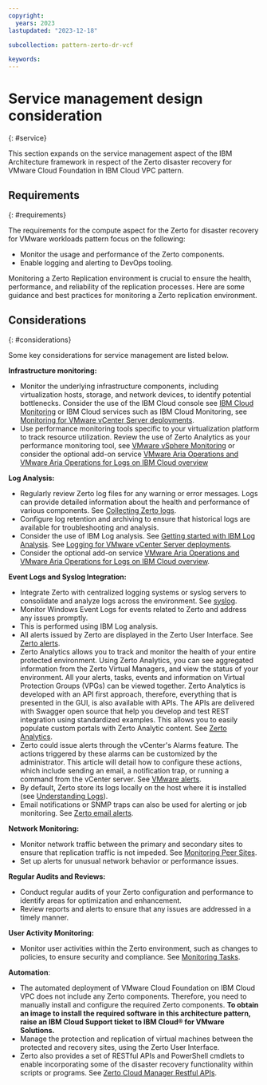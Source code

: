 ```yaml
---
copyright:
  years: 2023
lastupdated: "2023-12-18"

subcollection: pattern-zerto-dr-vcf

keywords:
---
```

# Service management design consideration
{: #service}

This section expands on the service management aspect of the IBM Architecture framework in respect of the Zerto disaster recovery for VMware Cloud Foundation in IBM Cloud VPC pattern.

## Requirements
{: #requirements}

The requirements for the compute aspect for the Zerto for disaster recovery for VMware workloads pattern focus on the following:

- Monitor the usage and performance of the Zerto components.
- Enable logging and alerting to DevOps tooling.

Monitoring a Zerto Replication environment is crucial to ensure the health, performance, and reliability of the replication processes. Here are some guidance and best practices for monitoring a Zerto replication environment.

## Considerations
{: #considerations}

Some key considerations for service management are listed below.

**Infrastructure monitoring:**

- Monitor the underlying infrastructure components, including virtualization hosts, storage, and network devices, to identify potential bottlenecks. Consider the use of the IBM Cloud console see [IBM Cloud Monitoring](https://test.cloud.ibm.com/docs/cloud-infrastructure?topic=cloud-infrastructure-monitoring-iaas) or IBM Cloud services such as IBM Cloud Monitoring, see [Monitoring for VMware vCenter Server deployments](https://test.cloud.ibm.com/docs/monitoring?topic=monitoring-vmware-vcenter).
- Use performance monitoring tools specific to your virtualization platform to track resource utilization. Review the use of Zerto Analytics as your performance monitoring tool, see [VMware vSphere Monitoring](https://helpcenter.veeam.com/docs/one/monitor/vsphere_monitoring.html?ver=120) or consider the optional add-on service [VMware Aria Operations and VMware Aria Operations for Logs on IBM Cloud overview](https://test.cloud.ibm.com/docs/vmwaresolutions?topic=vmwaresolutions-vrops_overview)

**Log Analysis:**

- Regularly review Zerto log files for any warning or error messages. Logs can provide detailed information about the health and performance of various components. See [Collecting Zerto logs](https://help.zerto.com/bundle/Admin.VC.HTML.95/page/Collecting_Zerto_Logs.htm).
- Configure log retention and archiving to ensure that historical logs are available for troubleshooting and analysis.
- Consider the use of IBM Log analysis. See [Getting started with IBM Log Analysis](https://test.cloud.ibm.com/docs/log-analysis?topic=log-analysis-getting-started). See [Logging for VMware vCenter Server deployments](https://test.cloud.ibm.com/docs/log-analysis?topic=log-analysis-vmware-vcenter).
- Consider the optional add-on service [VMware Aria Operations and VMware Aria Operations for Logs on IBM Cloud overview](https://test.cloud.ibm.com/docs/vmwaresolutions?topic=vmwaresolutions-vrops_overview).

**Event Logs and Syslog Integration:**

- Integrate Zerto with centralized logging systems or syslog servers to consolidate and analyze logs across the environment. See [syslog](https://help.zerto.com/kb/000003918).
- Monitor Windows Event Logs for events related to Zerto and address any issues promptly.
- This is performed using IBM Log analysis.
- All alerts issued by Zerto are displayed in the Zerto User Interface. See [Zerto alerts](https://help.zerto.com/bundle/Alarms.Alerts.HTML/page/Zerto_Alerts.htm).
- Zerto Analytics allows you to track and monitor the health of your entire protected environment. Using Zerto Analytics, you can see aggregated information from the Zerto Virtual Managers, and view the status of your environment. All your alerts, tasks, events and information on Virtual Protection Groups (VPGs) can be viewed together. Zerto Analytics is developed with an API first approach, therefore, everything that is presented in the GUI, is also available with APIs. The APIs are delivered with Swagger open source that help you develop and test REST integration using standardized examples. This allows you to easily populate custom portals with Zerto Analytic content. See [Zerto Analytics](https://help.zerto.com/bundle/Zerto.Analytics.HTML/page/Zerto_Analytics_-_Overview_and_Use.htm).
- Zerto could issue alerts through the vCenter's Alarms feature. The actions triggered by these alarms can be customized by the administrator. This article will detail how to configure these actions, which include sending an email, a notification trap, or running a command from the vCenter server. See [VMware alerts](https://help.zerto.com/bundle/Alarms.Alerts.HTML/page/Zerto_Alarms_In_VMware_vSphere.htm).
- By default, Zerto store its logs locally on the host where it is installed (see [Understanding Logs](https://help.zerto.com/bundle/Admin.VC.HTML.97/page/Understanding_the_Logs.htm)).
- Email notifications or SNMP traps can also be used for alerting or job monitoring. See [Zerto email alerts](https://help.zerto.com/kb/000003529).

**Network Monitoring:**

- Monitor network traffic between the primary and secondary sites to ensure that replication traffic is not impeded. See [Monitoring Peer Sites](https://help.zerto.com/bundle/Admin.VC.HTML.90/page/Monitoring_Peer_Sites_%E2%80%93_The_SITES_Tab.htm).
- Set up alerts for unusual network behavior or performance issues.

**Regular Audits and Reviews:**

- Conduct regular audits of your Zerto configuration and performance to identify areas for optimization and enhancement.
- Review reports and alerts to ensure that any issues are addressed in a timely manner.

**User Activity Monitoring:**

- Monitor user activities within the Zerto environment, such as changes to policies, to ensure security and compliance. See [Monitoring Tasks](https://help.zerto.com/bundle/Admin.Azure.HTML.90/page/Monitoring_Tasks.htm).

**Automation**:

- The automated deployment of VMware Cloud Foundation on IBM Cloud VPC does not include any Zerto components. Therefore, you need to manually install and configure the required Zerto components. **To obtain an image to install the required software in this architecture pattern, raise an IBM Cloud Support ticket to IBM Cloud® for VMware Solutions.**
- Manage the protection and replication of virtual machines between the protected and recovery sites, using the Zerto User Interface.
- Zerto also provides a set of RESTful APIs and PowerShell cmdlets to enable incorporating some of the disaster recovery functionality within scripts or programs. See [Zerto Cloud Manager Restful APIs](https://help.zerto.com/bundle/API.ZCM.HTML.10.0_U3/page/Introduction_to_the_ZCM_RESTful_APIs.htm).

